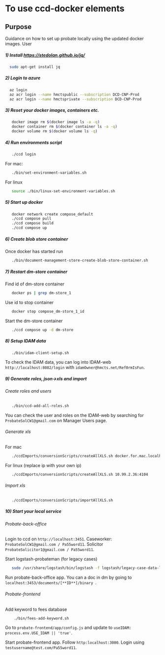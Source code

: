 # To use ccd-docker elements

## Purpose
Guidance on how to set up probate locally using the updated docker images. User

##### 1) Install https://stedolan.github.io/jq/ 

```bash
  sudo apt-get install jq
```

##### 2) Login to azure

```bash
  az login
  az acr login --name hmctspublic --subscription DCD-CNP-Prod
  az acr login --name hmctsprivate --subscription DCD-CNP-Prod
```

##### 3) Reset your docker images, containers etc. 
```bash
   docker image rm $(docker image ls -a -q)
   docker container rm $(docker container ls -a -q)
   docker volume rm $(docker volume ls -q)
```

##### 4) Run environments script
```bash
   ./ccd login
```

For mac: 
```bash
   ./bin/set-environment-variables.sh
```
For linux
```bash
   source ./bin/linux-set-environment-variables.sh
```

##### 5) Start up docker 
```bash
   docker network create compose_default
   ./ccd compose pull
   ./ccd compose build
   ./ccd compose up
```

##### 6) Create blob store container
Once docker has started run
```bash
   ./bin/document-management-store-create-blob-store-container.sh
```

##### 7) Restart dm-store container
Find id of dm-store container
```bash
   docker ps | grep dm-store_1
```
Use id to stop container
```bash
   docker stop compose_dm-store_1_id
```

Start the dm-store container
```bash
   ./ccd compose up -d dm-store
```

##### 8) Setup IDAM data
```bash
   ./bin/idam-client-setup.sh
```

To check the IDAM data, you can log into IDAM-web `http://localhost:8082/login` with `idamOwner@hmcts.net/Ref0rmIsFun`.

##### 9) Generate roles, json->xls and import

###### Create roles and users
```bash
   ./bin/ccd-add-all-roles.sh
```
You can check the user and roles on the IDAM-web by searching for `ProbateSolCW1@gmail.com` on Manager Users page.

###### Generate xls 
For mac
```bash
   ./ccdImports/conversionScripts/createAllXLS.sh docker.for.mac.localhost:4104
```

For linux (replace ip with your own ip)
```bash
   ./ccdImports/conversionScripts/createAllXLS.sh 10.99.2.36:4104 
```

###### Import xls
```bash
   ./ccdImports/conversionScripts/importAllXLS.sh
```
##### 10) Start your local service 
###### Probate-back-office
Login to ccd on `http://localhost:3451`. Caseworker: `ProbateSolCW1@gmail.com / Pa55word11`. Solicitor  `ProbateSolicitor1@gmail.com / Pa55word11`.

Start logstash-probateman (for legacy cases)
```bash
   sudo /usr/share/logstash/bin/logstash -f logstash/legacy-case-data-local.conf
```

Run probate-back-office app. You can a doc in dm by going to `localhost:3453/documents/[**ID**]/binary `. 

###### Probate-frontend
Add keyword to fees database
```bash
    ./bin/fees-add-keyword.sh
```

Go to `probate-frontend/app/config.js` and update to `useIDAM: process.env.USE_IDAM || 'true'`. 

Start probate-frontend app. Follow `http:localhost:3000`. Login using `testusername@test.com/Pa55word11`.


